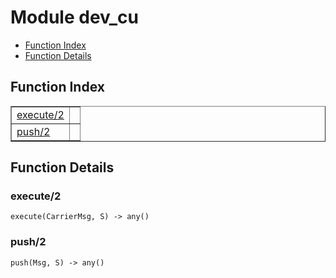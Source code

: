 

# Module dev_cu #
* [Function Index](#index)
* [Function Details](#functions)

<a name="index"></a>

## Function Index ##


<table width="100%" border="1" cellspacing="0" cellpadding="2" summary="function index"><tr><td valign="top"><a href="#execute-2">execute/2</a></td><td></td></tr><tr><td valign="top"><a href="#push-2">push/2</a></td><td></td></tr></table>


<a name="functions"></a>

## Function Details ##

<a name="execute-2"></a>

### execute/2 ###

`execute(CarrierMsg, S) -> any()`

<a name="push-2"></a>

### push/2 ###

`push(Msg, S) -> any()`

